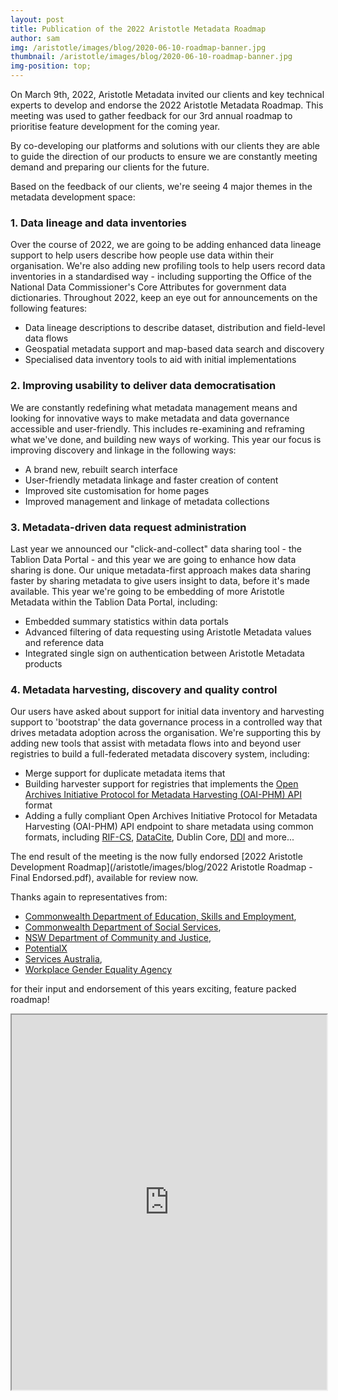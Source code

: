 ```yaml
---
layout: post
title: Publication of the 2022 Aristotle Metadata Roadmap
author: sam
img: /aristotle/images/blog/2020-06-10-roadmap-banner.jpg
thumbnail: /aristotle/images/blog/2020-06-10-roadmap-banner.jpg
img-position: top;
---
```


On March 9th, 2022, Aristotle Metadata invited our clients and key technical experts to develop and endorse the 2022 Aristotle Metadata Roadmap. This meeting was used to gather feedback for our 3rd annual roadmap to prioritise feature development for the coming year.

By co-developing our platforms and solutions with our clients they are able to guide the direction of our products to ensure we are constantly meeting demand and preparing our clients for the future.

Based on the feedback of our clients, we're seeing 4 major themes in the metadata development space:

### 1. Data lineage and data inventories
Over the course of 2022, we are going to be adding enhanced data lineage support to help users describe how people use data within their organisation. We're also adding new profiling tools to help users record data inventories in a standardised way - including supporting the Office of the National Data Commissioner's Core Attributes for government data dictionaries. Throughout 2022, keep an eye out for announcements on the following features:
* Data lineage descriptions to describe dataset, distribution and field-level data flows 
* Geospatial metadata support and map-based data search and discovery
* Specialised data inventory tools to aid with initial implementations

### 2. Improving usability to deliver data democratisation
We are constantly redefining what metadata management means and looking for innovative ways to make metadata and data governance accessible and user-friendly. This includes re-examining and reframing what we've done, and building new ways of working. This year our focus is improving discovery and linkage in the following ways:
* A brand new, rebuilt search interface
* User-friendly metadata linkage and faster creation of content
* Improved site customisation for home pages
* Improved management and linkage of metadata collections

### 3. Metadata-driven data request administration
Last year we announced our "click-and-collect" data sharing tool - the Tablion Data Portal - and this year we are going to enhance how data sharing is done. Our unique metadata-first approach makes data sharing faster by sharing metadata to give users insight to data, before it's made available. This year we're going to be embedding of more Aristotle Metadata within the Tablion Data Portal, including:
* Embedded summary statistics within data portals
* Advanced filtering of data requesting using Aristotle Metadata values and reference data
* Integrated single sign on authentication between Aristotle Metadata products

### 4. Metadata harvesting, discovery and quality control
Our users have asked about support for initial data inventory and harvesting support to 'bootstrap' the data governance process in a controlled way that drives metadata adoption across the organisation. We're supporting this by adding new tools that assist with metadata flows into and beyond user registries to build a full-federated metadata discovery system, including:
* Merge support for duplicate metadata items that 
* Building harvester support for registries that implements the [Open Archives Initiative Protocol for Metadata Harvesting (OAI-PHM) API](https://www.openarchives.org/pmh/) format
* Adding a fully compliant Open Archives Initiative Protocol for Metadata Harvesting (OAI-PHM) API endpoint to share metadata using common formats, including [RIF-CS](https://intranet.ands.org.au/display/DOC/About+RIF-CS), [DataCite](https://datacite.org/), Dublin Core, [DDI](https://ddialliance.org/) and more...

The end result of the meeting is the now fully endorsed [2022 Aristotle Development Roadmap](/aristotle/images/blog/2022 Aristotle Roadmap - Final Endorsed.pdf), available for review now.

Thanks again to representatives from:
* [Commonwealth Department of Education, Skills and Employment](https://www.dese.gov.au),
* [Commonwealth Department of Social Services](https://www.dss.gov.au),
* [NSW Department of Community and Justice](https://www.facs.nsw.gov.au/),
* [PotentialX](https://www.potentialx.com.au/)
* [Services Australia](https://www.servicesaustralia.gov.au),
* [Workplace Gender Equality Agency](https://www.wgea.gov.au)

for their input and endorsement of this years exciting, feature packed roadmap!

<iframe
    style="width:100%;height:600px"
    src="https://docs.google.com/gview?embedded=true&url={{site.url}}/aristotle/images/blog/2022 Aristotle Roadmap - Final Endorsed.pdf"
>
</iframe>
